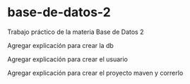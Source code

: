 # base-de-datos-2
Trabajo práctico de la materia Base de Datos 2

Agregar explicación para crear la db

Agregar explicación para crear el usuario

Agregar explicación para crear el proyecto maven y correrlo
